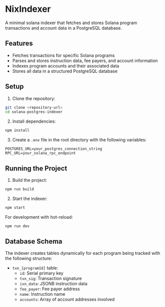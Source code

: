 # NixIndexer

A minimal solana indexer that fetches and stores Solana program transactions and account data in a PostgreSQL database.

## Features

- Fetches transactions for specific Solana programs
- Parses and stores instruction data, fee payers, and account information
- Indexes program accounts and their associated data
- Stores all data in a structured PostgreSQL database


## Setup

1. Clone the repository:
```bash
git clone <repository-url>
cd solana-postgres-indexer
```

2. Install dependencies:
```bash
npm install
```

3. Create a `.env` file in the root directory with the following variables:
```env
POSTGRES_URL=your_postgres_connection_string
RPC_URL=your_solana_rpc_endpoint
```

## Running the Project

1. Build the project:
```bash
npm run build
```

2. Start the indexer:
```bash
npm start
```

For development with hot-reload:
```bash
npm run dev
```

## Database Schema

The indexer creates tables dynamically for each program being tracked with the following structure:
- `txn_[programId]` table:
  - `id`: Serial primary key
  - `txn_sig`: Transaction signature
  - `ixn_data`: JSONB instruction data
  - `fee_payer`: Fee payer address
  - `name`: Instruction name
  - `accounts`: Array of account addresses involved
